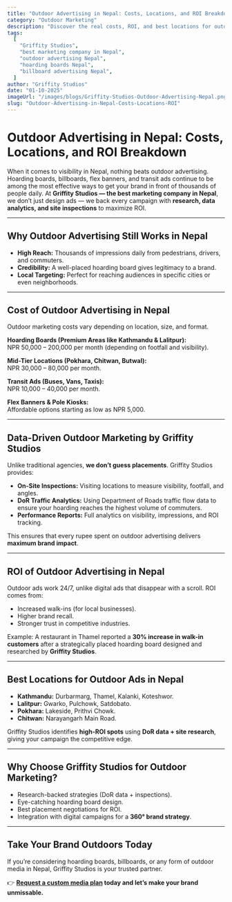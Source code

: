 ```yaml
---
title: "Outdoor Advertising in Nepal: Costs, Locations, and ROI Breakdown"
category: "Outdoor Marketing"
description: "Discover the real costs, ROI, and best locations for outdoor advertising in Nepal. Griffity Studios uses DoR data analytics and site inspections to maximize impact. The best marketing company in Nepal."
tags:
  [
    "Griffity Studios",
    "best marketing company in Nepal",
    "outdoor advertising Nepal",
    "hoarding boards Nepal",
    "billboard advertising Nepal",
  ]
author: "Griffity Studios"
date: "01-10-2025"
imageUrl: "/images/blogs/Griffity-Studios-Outdoor-Advertising-Nepal.png"
slug: "Outdoor-Advertising-in-Nepal-Costs-Locations-ROI"
---
```


# Outdoor Advertising in Nepal: Costs, Locations, and ROI Breakdown  

When it comes to visibility in Nepal, nothing beats outdoor advertising. Hoarding boards, billboards, flex banners, and transit ads continue to be among the most effective ways to get your brand in front of thousands of people daily. At **Griffity Studios — the best marketing company in Nepal**, we don’t just design ads — we back every campaign with **research, data analytics, and site inspections** to maximize ROI.  

---

## Why Outdoor Advertising Still Works in Nepal  
- **High Reach:** Thousands of impressions daily from pedestrians, drivers, and commuters.  
- **Credibility:** A well-placed hoarding board gives legitimacy to a brand.  
- **Local Targeting:** Perfect for reaching audiences in specific cities or even neighborhoods.  

---

## Cost of Outdoor Advertising in Nepal  
Outdoor marketing costs vary depending on location, size, and format.  

**Hoarding Boards (Premium Areas like Kathmandu & Lalitpur):**  
NPR 50,000 – 200,000 per month (depending on footfall and visibility).  

**Mid-Tier Locations (Pokhara, Chitwan, Butwal):**  
NPR 30,000 – 80,000 per month.  

**Transit Ads (Buses, Vans, Taxis):**  
NPR 10,000 – 40,000 per month.  

**Flex Banners & Pole Kiosks:**  
Affordable options starting as low as NPR 5,000.  

---

## Data-Driven Outdoor Marketing by Griffity Studios  

Unlike traditional agencies, **we don’t guess placements**. Griffity Studios provides:  

- **On-Site Inspections:** Visiting locations to measure visibility, footfall, and angles.  
- **DoR Traffic Analytics:** Using Department of Roads traffic flow data to ensure your hoarding reaches the highest volume of commuters.  
- **Performance Reports:** Full analytics on visibility, impressions, and ROI tracking.  

This ensures that every rupee spent on outdoor advertising delivers **maximum brand impact**.  

---

## ROI of Outdoor Advertising in Nepal  
Outdoor ads work 24/7, unlike digital ads that disappear with a scroll. ROI comes from:  

- Increased walk-ins (for local businesses).  
- Higher brand recall.  
- Stronger trust in competitive industries.  

Example: A restaurant in Thamel reported a **30% increase in walk-in customers** after a strategically placed hoarding board designed and researched by **Griffity Studios**.  

---

## Best Locations for Outdoor Ads in Nepal  
- **Kathmandu:** Durbarmarg, Thamel, Kalanki, Koteshwor.  
- **Lalitpur:** Gwarko, Pulchowk, Satdobato.  
- **Pokhara:** Lakeside, Prithvi Chowk.  
- **Chitwan:** Narayangarh Main Road.  

Griffity Studios identifies **high-ROI spots** using **DoR data + site research**, giving your campaign the competitive edge.  

---

## Why Choose Griffity Studios for Outdoor Marketing?  
- Research-backed strategies (DoR data + inspections).  
- Eye-catching hoarding board design.  
- Best placement negotiations for ROI.  
- Integration with digital campaigns for a **360° brand strategy**.  

---

## Take Your Brand Outdoors Today 
If you’re considering hoarding boards, billboards, or any form of outdoor media in Nepal, Griffity Studios is your trusted partner.  

👉 **[Request a custom media plan](https://griffitystudios.com/contact) today and let’s make your brand unmissable.**  

